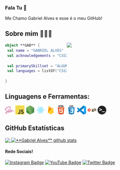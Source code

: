 ### Fala Tu 👋

Me Chamo Gabriel Alves e esse é o meu GitHub!

## Sobre mim 👨🏻‍💻

<img align="right" width="300" src="https://i.pinimg.com/originals/e4/26/70/e426702edf874b181aced1e2fa5c6cde.gif" />

```kotlin
object **GAB** {
 val name = "GABRIEL ALVES"
 val acknowledgements = "CSS3"
 
 val primarySkillset = "ALGUMAS HABILIDADES"
 val languages = listOf("CSS3", "Javascript", "Sass", "Node", "Next", "React") 

}
```

## **Linguagens e Ferramentas:**  

<code><img height="30" src="https://raw.githubusercontent.com/github/explore/80688e429a7d4ef2fca1e82350fe8e3517d3494d/topics/sass/sass.png"></code>
<code><img height="30" src="https://raw.githubusercontent.com/github/explore/80688e429a7d4ef2fca1e82350fe8e3517d3494d/topics/javascript/javascript.png"></code>
<code><img height="30" src="https://raw.githubusercontent.com/github/explore/80688e429a7d4ef2fca1e82350fe8e3517d3494d/topics/nodejs/nodejs.png"></code>
<code><img height="30" src="https://raw.githubusercontent.com/github/explore/80688e429a7d4ef2fca1e82350fe8e3517d3494d/topics/react/react.png"></code>
<code><img height="30" src="https://raw.githubusercontent.com/github/explore/80688e429a7d4ef2fca1e82350fe8e3517d3494d/topics/firebase/firebase.png"></code>
<code><img height="30" src="https://raw.githubusercontent.com/github/explore/80688e429a7d4ef2fca1e82350fe8e3517d3494d/topics/html/html.png"></code>
<code><img height="30" src="https://raw.githubusercontent.com/github/explore/80688e429a7d4ef2fca1e82350fe8e3517d3494d/topics/css/css.png"></code>
<code><img height="30" src="https://raw.githubusercontent.com/github/explore/80688e429a7d4ef2fca1e82350fe8e3517d3494d/topics/visual-studio-code/visual-studio-code.png"></code>
<code><img height="30" src="https://raw.githubusercontent.com/github/explore/80688e429a7d4ef2fca1e82350fe8e3517d3494d/topics/git/git.png"></code>
<code><img height="30" src="https://raw.githubusercontent.com/github/explore/80688e429a7d4ef2fca1e82350fe8e3517d3494d/topics/terminal/terminal.png"></code>


## **GitHub Estatísticas**

<a href="https://github.com/Gurupreet">
  <img align="center" src="https://github-readme-stats.vercel.app/api/top-langs/?username=gabrielweises&theme=dracula&hide_langs_below=1" />
</a>

<a href="https://github.com/Gurupreet">
 <img align="center" src="https://github-readme-stats.vercel.app/api?username=gabrielweises&show_icons=true&theme=material-palenight&line_height=27" alt="**Gabriel Alves** github stats"/>
</a>

<br>

#### Rede Sociais!

[![Instagram Badge](https://img.shields.io/badge/Instagram-E4405F?style=for-the-badge&logo=instagram&logoColor=white)](https://instagram.com/gbr.code/)
[![YouTube Badge](https://img.shields.io/badge/YouTube-FF0000?style=for-the-badge&logo=youtube&logoColor=white)](https://www.youtube.com/channel/UC4pNKzi1GP58B0HZcWUhZyQ)
[![Twitter Badge](https://img.shields.io/badge/Twitter-1DA1F2?style=for-the-badge&logo=twitter&logoColor=white)](https://twitter.com/gabrielberners)


